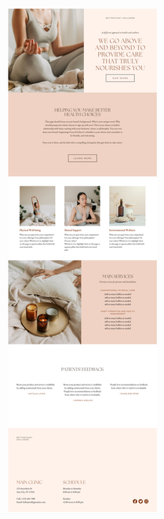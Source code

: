 ![template](https://raw.githubusercontent.com/ShriIraCatalog/resources-two/refs/heads/master/2025/04/20/20250420200634.png)

